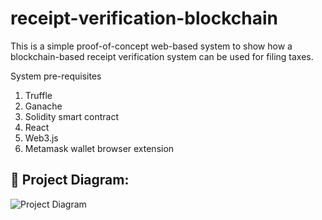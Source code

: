# receipt-verification-blockchain

This is a simple proof-of-concept web-based system to show how a blockchain-based receipt verification system can be used for filing taxes.

System pre-requisites
1. Truffle
2. Ganache
3. Solidity smart contract
4. React
5. Web3.js
6. Metamask wallet browser extension


## 🔧 Project Diagram:
![Project Diagram](https://user-images.githubusercontent.com/34343843/162890793-cc9af9cc-7395-42e2-b4df-3ae227e44b0e.png)

